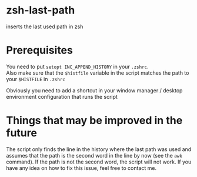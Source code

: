 # zsh-last-path
inserts the last used path in zsh

# Prerequisites
You need to put `setopt INC_APPEND_HISTORY` in your `.zshrc`.  
Also make sure that the `$histfile` variable in the script matches the path to your `$HISTFILE` in `.zshrc`  

Obviously you need to add a shortcut in your window manager / desktop environment configuration that runs the script

# Things that may be improved in the future
The script only finds the line in the history where the last path was used and assumes that the path is the second word in the line by now (see the `awk` command). If the path is not the second word, the script will not work. If you have any idea on how to fix this issue, feel free to contact me.
